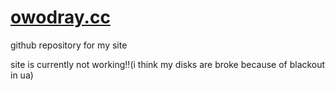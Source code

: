 # [owodray.cc](https://owodray.cc)
github repository for my site

site is currently not working!!(i think my disks are broke because of blackout in ua)
